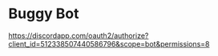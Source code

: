 ﻿# Buggy Bot
https://discordapp.com/oauth2/authorize?client_id=512338507440586796&scope=bot&permissions=8

